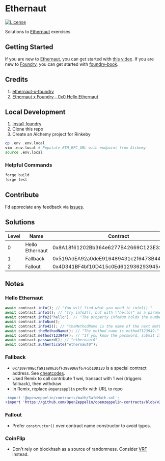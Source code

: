# Ethernaut

[![License](https://img.shields.io/:license-mit-blue.svg)](https://rootulp.mit-license.org)

Solutions to [Ethernaut](https://ethernaut.openzeppelin.com) exercises.

## Getting Started

If you are new to [Ethernaut](https://ethernaut.openzeppelin.com), you can get started with [this video](https://www.youtube.com/watch?v=kZb6Qjlgybo).
If you are new to [Foundry](https://github.com/gakonst/foundry), you can get started with [foundry-book](https://onbjerg.github.io/foundry-book/).

## Credits
1. [ethernaut-x-foundry](https://github.com/ciaranmcveigh5/ethernaut-x-foundry)
1. [Ethernaut x Foundry - 0x0 Hello Ethernaut](https://eval.hashnode.dev/ethernaut-x-foundry-0x0-hello-ethernaut)

## Local Development

1. [Install foundry](https://github.com/gakonst/foundry#installation)
1. Clone this repo
1. Create an Alchemy project for Rinkeby

```bash
cp .env .env.local
vim .env.local # Populate ETH_RPC_URL with endpoint from Alchemy
source .env.local
```

### Helpful Commands

```sh
forge build
forge test
```

## Contribute

I'd appreciate any feedback via [issues](https://github.com/rootulp/exercism/issues/new).

## Solutions

Level | Name              | Contract                                   | Solution                                                           |
----- | ----------------- | ------------------------------------------ | ------------------------------------------------------------------ |
0     | Hello Ethernaut   | 0x8A18f61202Bb364e6277B42669C123E32D5e2D2d | 0xe6351327acfbc8f8063711d13c9a066e1a135fb40ce1de2dda135fc9485fe3b7 |
1     | Fallback          | 0x519AdEA92a0deE916489431c2f6473B44b570F3f | 0x706b0bf05a40a171461540f5eb96875a6f41d8a5ef79b10110cf600b43d95976 |
2     | Fallout           | 0x4D341BF4bf10D415c0Ed61293629394546ca5670 | 0xb2909f15f72e8ec92d9419a2ac44afb9335ab41a6855424e62496ee64daf91d8 |

## Notes

### Hello Ethernaut

```javascript
await contract.info(); // "You will find what you need in info1()."
await contract.info1(); // "Try info2(), but with \"hello\" as a parameter."
await contract.info2("hello"); // "The property infoNum holds the number of the next info method to call."
await contract.infoNum();
await contract.info42(); // "theMethodName is the name of the next method."
await contract.theMethodName(); // "The method name is method7123949."
await contract.method7123949(); // "If you know the password, submit it to authenticate()."
await contract.password(); // "ethernaut0"
await contract.authenticate("ethernaut0");
```

### Fallback
- `0x7109709ECfa91a80626fF3989D68f67F5b1DD12D` is a special contract address. See [cheatcodes](https://onbjerg.github.io/foundry-book/forge/cheatcodes.html).
- Used Remix to call contribute 1 wei, transact with 1 wei (triggers fallback), then withdraw
- In Remix, replace `@openzepplin` prefix with URL to repo

```diff
-import '@openzeppelin/contracts/math/SafeMath.sol';
+import 'https://github.com/OpenZeppelin/openzeppelin-contracts/blob/v3.4.0/contracts/math/SafeMath.sol';
```

### Fallout
- Prefer `constructor()` over contract name constructor to avoid typos.

### CoinFlip
- Don't rely on blockhash as a source of randomness. Consider [VRF](https://docs.chain.link/docs/chainlink-vrf/) instead.
